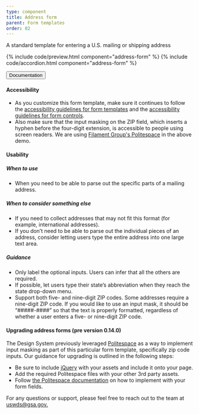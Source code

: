 ```yaml
---
type: component
title: Address form
parent: Form templates
order: 02
---
```


<p class="usa-font-lead">A standard template for entering a U.S. mailing or shipping address</p>

{% include code/preview.html component="address-form" %}
{% include code/accordion.html component="address-form" %}
<div class="usa-accordion-bordered">
  <button class="usa-button-unstyled usa-accordion-button"
      aria-expanded="true" aria-controls="address-form-docs">
    Documentation
  </button>
  <div id="address-form-docs" aria-hidden="false" class="usa-accordion-content usa-prose">
    <h4 class="usa-heading">Accessibility</h4>
    <ul class="usa-content-list">
      <li>As you customize this form template, make sure it continues to follow the <a href="{{ site.baseurl }}/form-templates/">accessibility guidelines for form templates</a> and the <a href="{{ site.baseurl }}/form-controls/">accessibility guidelines for form controls</a>.</li>
      <li>Also make sure that the input masking on the ZIP field, which inserts a hyphen before the four-digit extension, is accessible to people using screen readers. We are using <a href="https://github.com/filamentgroup/politespace">Filament Group's Politespace</a> in the above demo.</li>
    </ul>
    <h4 class="usa-heading">Usability</h4>
    <h5>When to use</h5>
    <ul class="usa-content-list">
      <li>When you need to be able to parse out the specific parts of a mailing address.</li>
    </ul>
    <h5>When to consider something else</h5>
    <ul class="usa-content-list">
      <li>If you need to collect addresses that may not fit this format (for example, international addresses).</li>
      <li> If you don’t need to be able to parse out the individual pieces of an address, consider letting users type the entire address into one large text area. </li>
    </ul>
    <h5>Guidance</h5>
    <ul class="usa-content-list">
      <li>Only label the optional inputs. Users can infer that all the others are required.</li>
      <li>If possible, let users type their state’s abbreviation when they reach the state drop-down menu.</li>
      <li>Support both five- and nine-digit ZIP codes. Some addresses require a nine-digit ZIP code. If you would like to use an input mask, it should be “#####-####” so that the text is properly formatted, regardless of whether a user enters a five- or nine-digit ZIP code.</li>
    </ul>
    <h4 class="usa-heading">Upgrading address forms (pre version 0.14.0)</h4>
    <p>The Design System previously leveraged <a href="https://www.filamentgroup.com/lab/politespace.html">Politespace</a> as a way to implement input masking as part of this particular form template, specifically zip code inputs. Our guidance for upgrading is outlined in the following steps:</p>
    <ul>
      <li>Be sure to include <a href="https://jquery.com/">jQuery</a> with your assets and include it onto your page.</li>
      <li>Add the required Politespace files with your other 3rd party assets.</li>
      <li>Follow <a href="https://github.com/filamentgroup/politespace#using-politespace">the Politespace documentation</a> on how to implement with your form fields.</li>
    </ul>
    <p>For any questions or support, please feel free to reach out to the team at <a href="mailto:uswds@gsa.gov.">uswds@gsa.gov.</a></p>
  </div>
</div>
